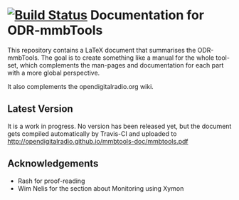 [![Build Status](https://travis-ci.org/Opendigitalradio/mmbtools-doc.svg?branch=master)](https://travis-ci.org/Opendigitalradio/mmbtools-doc)
Documentation for ODR-mmbTools
==============================

This repository contains a LaTeX document that summarises the ODR-mmbTools.
The goal is to create something like a manual for the whole tool-set, which
complements the man-pages and documentation for each part with a more
global perspective.

It also complements the opendigitalradio.org wiki.

Latest Version
--------------

It is a work in progress. No version has been released yet, but the
document gets compiled automatically by Travis-CI and uploaded to
http://opendigitalradio.github.io/mmbtools-doc/mmbtools.pdf


Acknowledgements
----------------
 * Rash for proof-reading
 * Wim Nelis for the section about Monitoring using Xymon
